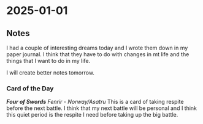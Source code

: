 # 2025-01-01

## Notes

I had a couple of interesting dreams today and I wrote them down in my paper journal. I think that they have to do with changes in mt life and the things that I want to do in my life. 

I will create better notes tomorrow.

### Card of the Day

***Four of Swords*** *Fenrir - Norway/Asatru*
This is a card of taking respite before the next battle. I think that my next battle will be personal and I think this quiet period is the respite I need before taking up the big battle. 
